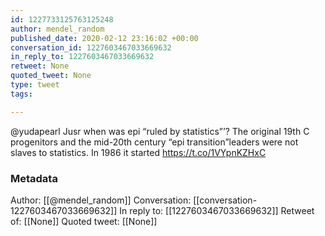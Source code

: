```yaml
---
id: 1227733125763125248
author: mendel_random
published_date: 2020-02-12 23:16:02 +00:00
conversation_id: 1227603467033669632
in_reply_to: 1227603467033669632
retweet: None
quoted_tweet: None
type: tweet
tags:

---
```


@yudapearl Jusr when was epi “ruled by statistics”’? The original 19th C progenitors and the mid-20th century “epi transition”leaders were not slaves to statistics. In 1986 it started https://t.co/1VYpnKZHxC

### Metadata

Author: [[@mendel_random]]
Conversation: [[conversation-1227603467033669632]]
In reply to: [[1227603467033669632]]
Retweet of: [[None]]
Quoted tweet: [[None]]
